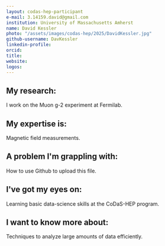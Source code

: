 ```yaml
---
layout: codas-hep-participant
e-mail: 3.14159.david@gmail.com
institution: University of Massachusetts Amherst
name: David Kessler
photo: "/assets/images/codas-hep/2025/DavidKessler.jpg"
github-username: DavKessler
linkedin-profile: 
orcid:
title:
website:
logos:
---
```


## My research:
I work on the Muon g-2 experiment at Fermilab.

## My expertise is:
Magnetic field measurements.

## A problem I'm grappling with:
How to use Github to upload this file.

## I've got my eyes on:
Learning basic data-science skills at the CoDaS-HEP program.

## I want to know more about:
Techniques to analyze large amounts of data efficiently.
